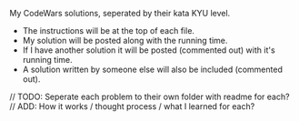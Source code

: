 My CodeWars solutions, seperated by their kata KYU level.

- The instructions will be at the top of each file.
- My solution will be posted along with the running time.
- If I have another solution it will be posted (commented out) with it's running time.
- A solution written by someone else will also be included (commented out).

// TODO: Seperate each problem to their own folder with readme for each?
// ADD: How it works / thought process / what I learned for each?